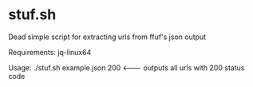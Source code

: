 # stuf.sh
Dead simple script for extracting urls from ffuf's json output

Requirements: jq-linux64

Usage: ./stuf.sh example.json 200 <--- outputs all urls with 200 status code

